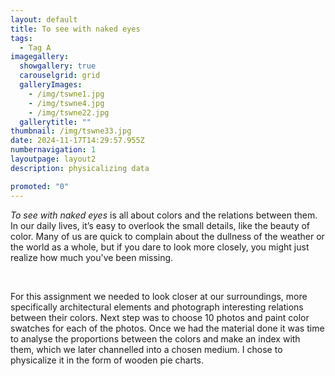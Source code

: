 ```yaml
---
layout: default
title: To see with naked eyes
tags:
  - Tag A
imagegallery:
  showgallery: true
  carouselgrid: grid
  galleryImages:
    - /img/tswne1.jpg
    - /img/tswne4.jpg
    - /img/tswne22.jpg
  gallerytitle: ""
thumbnail: /img/tswne33.jpg
date: 2024-11-17T14:29:57.955Z
numbernavigation: 1
layoutpage: layout2
description: physicalizing data

promoted: "0"
---
```


_To see with naked eyes_ is all about colors and the relations between them. In our daily lives, it’s easy to overlook the small details, like the beauty of color. Many of us are quick to complain about the dullness of the weather or the world as a whole, but if you dare to look more closely, you might just realize how much you've been missing.

<br>

For this assignment we needed to look closer at our surroundings, more specifically architectural elements and photograph interesting relations between their colors. Next step was to choose 10 photos and paint color swatches for each of the photos. Once we had the material done it was time to analyse the proportions between the colors and make an index with them, which we later channelled into a chosen medium. I chose to physicalize it in the form of wooden pie charts.